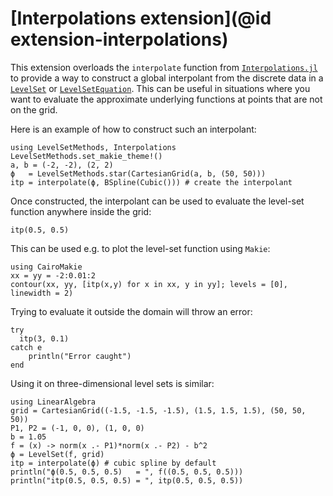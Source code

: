 # [Interpolations extension](@id extension-interpolations)

This extension overloads the `interpolate` function from
[`Interpolations.jl`](https://juliamath.github.io/Interpolations.jl/latest/) to provide a
way to construct a global interpolant from the discrete data in a
[`LevelSet`](@ref) or [`LevelSetEquation`](@ref). This can be useful in situations where you want
to evaluate the approximate underlying functions at points that are not on the grid.

Here is an example of how to construct such an interpolant:

```@example interpolations
using LevelSetMethods, Interpolations
LevelSetMethods.set_makie_theme!()
a, b = (-2, -2), (2, 2)
ϕ   = LevelSetMethods.star(CartesianGrid(a, b, (50, 50)))
itp = interpolate(ϕ, BSpline(Cubic())) # create the interpolant
```

Once constructed, the interpolant can be used to evaluate the level-set function anywhere
inside the grid:

```@example interpolations
itp(0.5, 0.5)
```

This can be used e.g. to plot the level-set function using `Makie`:

```@example interpolations
using CairoMakie
xx = yy = -2:0.01:2
contour(xx, yy, [itp(x,y) for x in xx, y in yy]; levels = [0], linewidth = 2)
```

Trying to evaluate it outside the domain will throw an error:

```@example interpolations
try
  itp(3, 0.1)
catch e
    println("Error caught")
end
```

Using it on three-dimensional level sets is similar:

```@example interpolations
using LinearAlgebra
grid = CartesianGrid((-1.5, -1.5, -1.5), (1.5, 1.5, 1.5), (50, 50, 50))
P1, P2 = (-1, 0, 0), (1, 0, 0)
b = 1.05
f = (x) -> norm(x .- P1)*norm(x .- P2) - b^2
ϕ = LevelSet(f, grid)
itp = interpolate(ϕ) # cubic spline by default
println("ϕ(0.5, 0.5, 0.5)   = ", f((0.5, 0.5, 0.5)))
println("itp(0.5, 0.5, 0.5) = ", itp(0.5, 0.5, 0.5))
```
